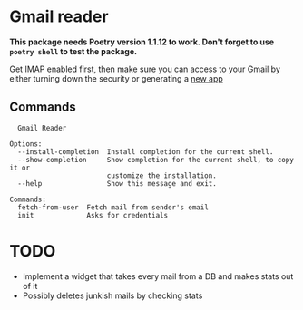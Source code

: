 # Gmail reader

**This package needs Poetry version 1.1.12 to work. Don't forget to use `poetry shell` to test the package.**

Get IMAP enabled first, then make sure you can access to your Gmail by either turning down the security or generating a [new app](https://myaccount.google.com/apppasswords)

## Commands

```
  Gmail Reader

Options:
  --install-completion  Install completion for the current shell.
  --show-completion     Show completion for the current shell, to copy it or
                        customize the installation.
  --help                Show this message and exit.

Commands:
  fetch-from-user  Fetch mail from sender's email
  init             Asks for credentials

```

# TODO

- Implement a widget that takes every mail from a DB and makes stats out of it
- Possibly deletes junkish mails by checking stats
